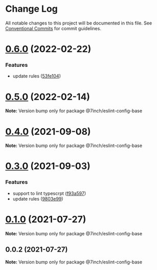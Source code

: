 # Change Log

All notable changes to this project will be documented in this file.
See [Conventional Commits](https://conventionalcommits.org) for commit guidelines.

# [0.6.0](https://github.com/lwy1010/eslint-config/compare/v0.5.0...v0.6.0) (2022-02-22)


### Features

* update rules ([53fe104](https://github.com/lwy1010/eslint-config/commit/53fe104b52912a78f33a07bc55258fbce65305f4))





# [0.5.0](https://github.com/lwy1010/eslint-config/compare/v0.4.0...v0.5.0) (2022-02-14)

**Note:** Version bump only for package @7inch/eslint-config-base





# [0.4.0](https://github.com/lwy1010/eslint-config/compare/v0.3.0...v0.4.0) (2021-09-08)

**Note:** Version bump only for package @7inch/eslint-config-base





# [0.3.0](https://github.com/lwy1010/eslint-config/compare/v0.1.0...v0.3.0) (2021-09-03)


### Features

* support to lint typescrpt ([f93a597](https://github.com/lwy1010/eslint-config/commit/f93a597126ff7e6561fb4fd5a5645dbcc3d26a1b))
* update rules ([9803e99](https://github.com/lwy1010/eslint-config/commit/9803e990eca4b9c8288b90f0f7b4c0e5069c7949))





# [0.1.0](https://github.com/7inch/eslint-config/compare/v0.0.2...v0.1.0) (2021-07-27)

**Note:** Version bump only for package @7inch/eslint-config-base





## 0.0.2 (2021-07-27)

**Note:** Version bump only for package @7inch/eslint-config-base
